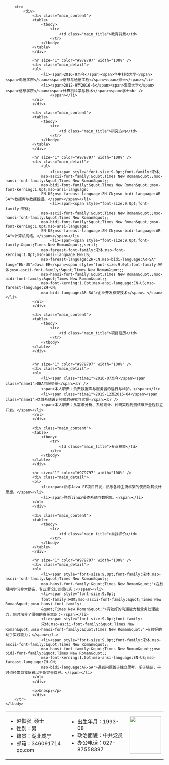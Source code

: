 <table class="basic_table" cellspacing="0" cellpadding="0" border="0" width="100%">
    <tbody>
        <tr>
            <td class="basic_td1">
            <ul>
                <li><span class="basic_name">赵恢强</span>&nbsp; <span>硕士<br />
                </span></li>
                <li><span>性别：男<br />
                </span></li>
                <li><span>籍贯：湖北咸宁<br />
                </span></li>
                <li><span>邮箱：346091714<img src="/image/at.gif" alt="" />qq.com<br />
                </span></li>
            </ul>
            </td>
            <td class="basic_td2">
            <ul>
                <li><span>出生年月：1993-08</span></li>
                <li><span>政治面貌：中共党员<br />
                </span></li>
                <li><span>办公电话：027-87558397</span></li>
            </ul>
            </td>
            <td style="text-align: right"><img src="https://cmis.csdc.info/upload/selfspace/zhaohq/image/20170421203713546.JPG" class="imgline" height="120" width="100" alt="" /></td>
        </tr>
        
        <tr>
            <div>
                <div class="main_content">
                <table>
                    <tbody>
                        <tr>
                            <td class="main_title">教育背景</td>
                        </tr>
                    </tbody>
                </table>
                </div>

                <hr size="1" color="#979797" width="100%" />
                <div class="main_detail">
                <ul>
                    <li><span>2016-9至今</span><span>华中科技大学</span><span>电信学院</span><span>信息与通信工程</span><span>硕士</span></li>
                    <li><span>2012-9至2016-6</span><span>海南大学</span><span>信息学院</span><span>计算机科学与技术</span><span>学士<br />
                        </span></li>
                </ul>
                </div>

                <div class="main_content">
                <table>
                    <tbody>
                        <tr>
                            <td class="main_title">研究方向</td>
                        </tr>
                    </tbody>
                </table>
                </div>

                <hr size="1" color="#979797" width="100%" />
                <div class="main_detail">
                    <ul>
                        <li><span style="font-size:9.0pt;font-family:宋体;
                    mso-ascii-font-family:&quot;Times New Roman&quot;;mso-hansi-font-family:&quot;Times New Roman&quot;;
                    mso-bidi-font-family:&quot;Times New Roman&quot;;mso-font-kerning:1.0pt;mso-ansi-language:
                    EN-US;mso-fareast-language:ZH-CN;mso-bidi-language:AR-SA">数据库与数据挖掘。</span></span></li>
                        <li><span><span style="font-size:9.0pt;font-family:宋体;
                    mso-ascii-font-family:&quot;Times New Roman&quot;;mso-hansi-font-family:&quot;Times New Roman&quot;;
                    mso-bidi-font-family:&quot;Times New Roman&quot;;mso-font-kerning:1.0pt;mso-ansi-language:
                    EN-US;mso-fareast-language:ZH-CN;mso-bidi-language:AR-SA">计算机网络。</span></span></li>
                        <li><span><span style="font-size:9.0pt;font-family:&quot;Times New Roman&quot;,serif;
                    mso-fareast-font-family:宋体;mso-font-kerning:1.0pt;mso-ansi-language:EN-US;
                    mso-fareast-language:ZH-CN;mso-bidi-language:AR-SA" lang="EN-US">Java EE</span><span style="font-size:9.0pt;font-family:宋体;mso-ascii-font-family:&quot;Times New Roman&quot;;
                    mso-hansi-font-family:&quot;Times New Roman&quot;;mso-bidi-font-family:&quot;Times New Roman&quot;;
                    mso-font-kerning:1.0pt;mso-ansi-language:EN-US;mso-fareast-language:ZH-CN;
                    mso-bidi-language:AR-SA">企业开发框架技术</span>。</span></li>
                </ul>
                </div>

                <div class="main_content">
                <table>
                    <tbody>
                        <tr>
                            <td class="main_title">项目经历</td>
                        </tr>
                    </tbody>
                </table>
                </div>


                <hr size="1" color="#979797" width="100%" />
                <div class="main_detail">
                <ol>
                    <li><span class="time1">2016-07至今</span><span class="name1">DBA与服务器</span><br />
                    <span>本人职责：负责数据库与服务器的运行与维护。</span></li>
                    <li><span class="time1">2015-12至2016-04</span><span class="name1">商城系统设计模式的研究与实现</span><br />
                    <span>本人职责：从需求分析、系统设计、代码实现到测试维护全程独立开发。</span></li>
                </ol>
                </div>

                <div class="main_content">
                <table>
                    <tbody>
                        <tr>
                            <td class="main_title">专业技能</td>
                        </tr>
                    </tbody>
                </table>
                </div>

                <hr size="1" color="#979797" width="100%" />
                <div class="main_detail">
                <ol>
                    <li><span>熟练Java EE项目开发，熟悉各种主流框架的使用及其设计思想。</span></li>
                    <li><span>熟悉linux操作系统与数据库。</span></li>
                </ol>
                </div>

                <div class="main_content">
                <table>
                    <tbody>
                        <tr>
                            <td class="main_title">自我评价</td>
                        </tr>
                    </tbody>
                </table>
                </div>

                <hr size="1" color="#979797" width="100%" />
                <div class="main_detail">
                <ol>
                    <li><span style="font-size:9.0pt;font-family:宋体;mso-ascii-font-family:&quot;Times New Roman&quot;;
                    mso-hansi-font-family:&quot;Times New Roman&quot;">在校期间学习非常勤奋，专业理论知识很扎实；</span></li>
                    <li><span style="font-size:9.0pt;
                    font-family:宋体;mso-ascii-font-family:&quot;Times New Roman&quot;;mso-hansi-font-family:
                    &quot;Times New Roman&quot;">有较好的沟通能力和业务处理能力，同时培养了很强的责任意识；</span></li>
                    <li><span style="font-size:9.0pt;font-family:
                    宋体;mso-ascii-font-family:&quot;Times New Roman&quot;;mso-hansi-font-family:&quot;Times New Roman&quot;">有较好的动手实践能力；</span></li>
                    <li><span style="font-size:9.0pt;font-family:宋体;mso-ascii-font-family:&quot;Times New Roman&quot;;
                    mso-hansi-font-family:&quot;Times New Roman&quot;;mso-bidi-font-family:&quot;Times New Roman&quot;;
                    mso-font-kerning:1.0pt;mso-ansi-language:EN-US;mso-fareast-language:ZH-CN;
                    mso-bidi-language:AR-SA">遇到问题善于独立思考，乐于钻研，平时也经常自我反省以不断完善自己。</span></li>
                </ol>
                </div>

                <p>&nbsp;</p>
                </div>
        </tr>
    </tbody>
</table>
